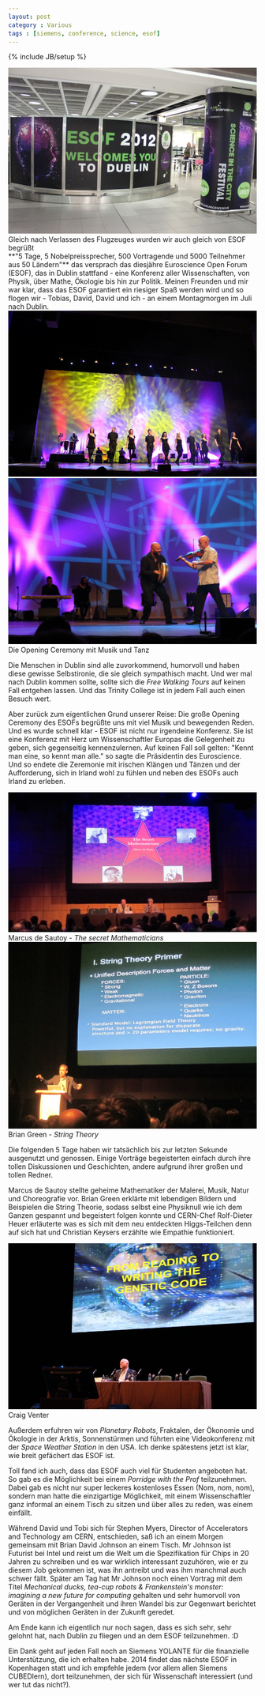 ```yaml
---
layout: post
category : Various
tags : [siemens, conference, science, esof]
---
```

{% include JB/setup %}

<div class="imageleft">
    <a href="/assets/img/esof1.jpg"><img src="/assets/img/esof1.jpg"></a>
	Gleich nach Verlassen des Flugzeuges wurden wir auch gleich von ESOF begrüßt
</div>
**"5 Tage, 5 Nobelpreissprecher, 500 Vortragende und 5000 Teilnehmer aus 50 Ländern"** das versprach das diesjähre Euroscience Open Forum (ESOF), das in Dublin stattfand - eine Konferenz aller Wissenschaften, von Physik, über Mathe, Ökologie bis hin zur Politik.
Meinen Freunden und mir war klar, dass das ESOF garantiert ein riesiger Spaß werden wird und so flogen wir - Tobias, David, David und ich - an einem Montagmorgen im Juli nach Dublin.

<div class="imageleft">
    <a href="/assets/img/esof2a.jpg"><img src="/assets/img/esof2a.jpg"></a>
    <a href="/assets/img/esof2b.jpg"><img src="/assets/img/esof2b.jpg"></a>
    Die Opening Ceremony mit Musik und Tanz
</div>

Die Menschen in Dublin sind alle zuvorkommend, humorvoll und haben diese gewisse Selbstironie, die sie gleich sympathisch macht. 
Und wer mal nach Dublin kommen sollte, sollte sich die _Free Walking Tours_ auf keinen Fall entgehen lassen. Und das Trinity College ist in jedem Fall auch einen Besuch wert. 

Aber zurück zum eigentlichen Grund unserer Reise: Die große Opening Ceremony des ESOFs begrüßte uns mit viel Musik und bewegenden Reden. Und es wurde schnell klar - ESOF ist nicht nur irgendeine Konferenz.
Sie ist eine Konferenz mit Herz um Wissenschaftler Europas die Gelegenheit zu geben, sich gegenseitig kennenzulernen. Auf keinen Fall soll gelten: "Kennt man eine, so kennt man alle." so sagte die Präsidentin des Euroscience.
Und so endete die Zeremonie mit irischen Klängen und Tänzen und der Aufforderung, sich in Irland wohl zu fühlen und neben des ESOFs auch 
Irland zu erleben.

<div class="imageleft">
    <a href="/assets/img/esof3a.jpg"><img src="/assets/img/esof3a.jpg"></a>
    Marcus de Sautoy - <i>The secret Mathematicians</i> 
</div>
<div class="imageleft">
    <a href="/assets/img/esof3b.jpg"><img src="/assets/img/esof3b.jpg"></a>
    Brian Green - <i>String Theory</i>
</div>

Die folgenden 5 Tage haben wir tatsächlich bis zur letzten Sekunde ausgenutzt und genossen. 
Einige Vorträge begeisterten einfach durch ihre tollen Diskussionen und Geschichten, andere aufgrund ihrer großen und tollen Redner. 

Marcus de Sautoy stellte geheime Mathematiker der Malerei, Musik, Natur und Choreografie vor. Brian Green erklärte mit lebendigen Bildern und Beispielen die String Theorie, sodass selbst eine Physiknull wie ich dem Ganzen gespannt und begeistert folgen konnte und CERN-Chef Rolf-Dieter Heuer erläuterte was es sich mit dem neu entdeckten Higgs-Teilchen denn auf sich hat und Christian Keysers erzählte wie Empathie funktioniert.

<div class="imageleft">
    <a href="/assets/img/esof4.jpg"><img src="/assets/img/esof4.jpg"></a>
    Craig Venter
</div>

Außerdem erfuhren wir von _Planetary Robots_, Fraktalen, der Ökonomie und Ökologie in der Arktis, Sonnenstürmen und führten eine Videokonferenz mit der _Space Weather Station_ in den USA. Ich denke spätestens jetzt ist klar, wie breit gefächert das ESOF ist.

Toll fand ich auch, dass das ESOF auch viel für Studenten angeboten hat. So gab es die Möglichkeit bei einem _Porridge with the Prof_ teilzunehmen. Dabei gab es nicht nur super leckeres kostenloses Essen (Nom, nom, nom), sondern man hatte die einzigartige Möglichkeit, mit einem Wissenschaftler ganz informal an einem Tisch zu sitzen und über alles zu reden, was einem einfällt.

Während David und Tobi sich für Stephen Myers, Director of Accelerators and Technology am CERN, entschieden, saß ich an einem Morgen gemeinsam mit Brian David Johnson an einem Tisch. Mr Johnson ist Futurist bei Intel und reist um die Welt um die Spezifikation für Chips in 20 Jahren zu schreiben und es war wirklich interessant zuzuhören, wie er zu diesem Job gekommen ist, was ihn antreibt und was ihm manchmal auch schwer fällt.
Später am Tag hat Mr Johnson noch einen Vortrag mit dem Titel _Mechanical ducks, tea-cup robots & Frankenstein's monster: imagining a new future for computing_ gehalten und sehr humorvoll von Geräten in der Vergangenheit und ihren Wandel bis zur Gegenwart berichtet und von möglichen Geräten in der Zukunft geredet.

Am Ende kann ich eigentlich nur noch sagen, dass es sich sehr, sehr gelohnt hat, nach Dublin zu fliegen und an dem ESOF teilzunehmen. :D

Ein Dank geht auf jeden Fall noch an Siemens YOLANTE für die finanzielle Unterstützung, die ich erhalten habe.
2014 findet das nächste ESOF in Kopenhagen statt und ich empfehle jedem (vor allem allen Siemens CUBEDlern), dort teilzunehmen, der sich für Wissenschaft interessiert (und wer tut das nicht?).
			
			

